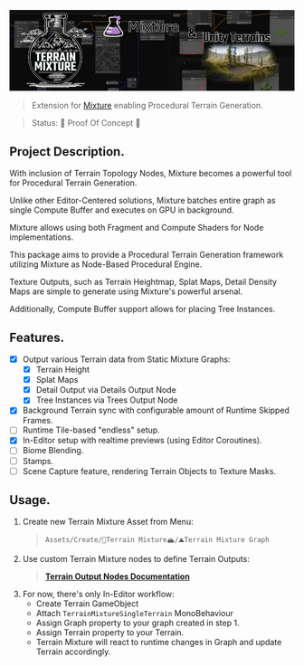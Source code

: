 ![#Terrain Mixture](.github/header.jpg)

> Extension for [Mixture](alelievr/Mixture) enabling Procedural Terrain Generation.

> Status: 🚧 Proof Of Concept 🚧

## Project Description.

With inclusion of Terrain Topology Nodes, Mixture becomes a powerful tool for Procedural Terrain Generation.

Unlike other Editor-Centered solutions, Mixture batches entire graph as single Compute Buffer and executes on GPU in
background.

Mixture allows using both Fragment and Compute Shaders for Node implementations.

This package aims to provide a Procedural Terrain Generation framework utilizing Mixture as Node-Based Procedural
Engine.

Texture Outputs, such as Terrain Heightmap, Splat Maps, Detail Density Maps are simple to generate using Mixture's
powerful arsenal.

Additionally, Compute Buffer support allows for placing Tree Instances.

## Features.

* [x] Output various Terrain data from Static Mixture Graphs:
    * [x] Terrain Height
    * [x] Splat Maps
    * [x] Detail Output via Details Output Node
    * [x] Tree Instances via Trees Output Node
* [x] Background Terrain sync with configurable amount of Runtime Skipped Frames.
* [ ] Runtime Tile-based "endless" setup.
* [x] In-Editor setup with realtime previews (using Editor Coroutines).
* [ ] Biome Blending.
* [ ] Stamps.
* [ ] Scene Capture feature, rendering Terrain Objects to Texture Masks.

## Usage.

1. Create new Terrain Mixture Asset from Menu:
   > `Assets/Create/🧪Terrain Mixture🏔/⛰️Terrain Mixture Graph`
2. Use custom Terrain Mixture nodes to define Terrain Outputs:
   > **[Terrain Output Nodes Documentation](docs/terrain-output-nodes.md)**
3. For now, there's only In-Editor workflow:
    * Create Terrain GameObject
    * Attach `TerrainMixtureSingleTerrain` MonoBehaviour
    * Assign Graph property to your graph created in step 1.
    * Assign Terrain property to your Terrain.
    * Terrain Mixture will react to runtime changes in Graph and update Terrain accordingly.
